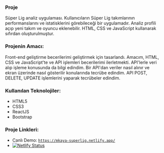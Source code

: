 ### Proje
Süper Lig analiz uygulaması. Kullanıcıların Süper Lig takımlarının performanslarını ve istatisklerini görebileceği bir uygulamadır.
Analiz profili açıp yeni takım ve oyuncu eklenebilir. 
HTML, CSS ve JavaScript kullanarak sıfırdan oluşturulmuştur.

### Projenin Amacı:
Front-end geliştirme becerilerimi geliştirmek için tasarlandı. Amacım, HTML, CSS ve JavaScript'te ve API işlemleri becerilerimi ilerletmekti.
API'lerle veri alıp işleme konusunda da bilgi edindim. Bir API'dan veriler nasıl alınır ve ekran üzerinde nasıl gösterilir konularında tecrübe edindim. 
API POST, DELETE, UPDATE işlemlerini yaparak tecrübeler edindim.

### Kullanılan Teknolojiler:
- HTML5
- CSS3
- ReactJS
- Bootstrap

### Proje Linkleri:
- Canlı Demo: [`https://mkaya-superlig.netlify.app/`](https://mkaya-hesapmakinesi.netlify.app/)
- [![Netlify Status](https://api.netlify.com/api/v1/badges/59fdffcc-5faa-4d49-83a0-3a2b43e9dce4/deploy-status)](https://app.netlify.com/sites/mkaya-superlig/deploys)
